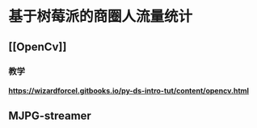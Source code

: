 #  基于树莓派的商圈人流量统计
## [[OpenCv]]
### 教学
#### https://wizardforcel.gitbooks.io/py-ds-intro-tut/content/opencv.html

## MJPG-streamer